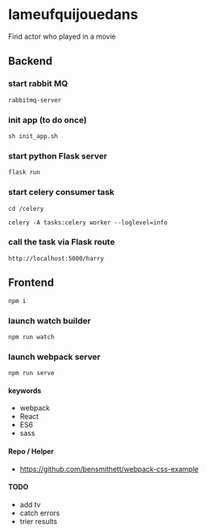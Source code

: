 # lameufquijouedans
Find actor who played in a movie

## Backend
### start rabbit MQ
`rabbitmq-server`

### init app (to do once)
`sh init_app.sh`

### start python Flask server
`flask run`

### start celery consumer task
`cd /celery`

`celery -A tasks:celery worker --loglevel=info`

### call the task via Flask route
`http://localhost:5000/harry`

## Frontend
`npm i`

### launch watch builder
`npm run watch`

### launch webpack server
`npm run serve`

#### keywords
- webpack
- React
- ES6
- sass

#### Repo / Helper
- https://github.com/bensmithett/webpack-css-example

#### TODO
- add tv
- catch errors
- trier results

